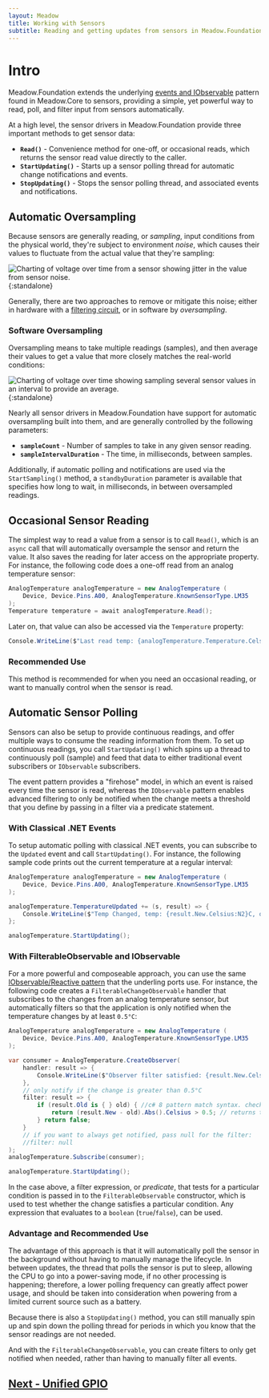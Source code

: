 ```yaml
---
layout: Meadow
title: Working with Sensors
subtitle: Reading and getting updates from sensors in Meadow.Foundation.
---
```



# Intro

Meadow.Foundation extends the underlying [events and IObservable](../../Meadow_Basics/Events_and_IObservable/) pattern found in Meadow.Core to sensors, providing a simple, yet powerful way to read, poll, and filter input from sensors automatically.

At a high level, the sensor drivers in Meadow.Foundation provide three important methods to get sensor data:

* **`Read()`** - Convenience method for one-off, or occasional reads, which returns the sensor read value directly to the caller.
* **`StartUpdating()`** - Starts up a sensor polling thread for automatic change notifications and events.
* **`StopUpdating()`** - Stops the sensor polling thread, and associated events and notifications.

## Automatic Oversampling

Because sensors are generally reading, or _sampling_, input conditions from the physical world, they're subject to environment _noise_, which causes their values to fluctuate from the actual value that they're sampling:

![Charting of voltage over time from a sensor showing jitter in the value from sensor noise.](/Common_Files/Sensor_Noise.svg){:standalone}

Generally, there are two approaches to remove or mitigate this noise; either in hardware with a [filtering circuit](https://www.arrow.com/en/research-and-events/articles/using-capacitors-to-filter-electrical-noise), or in software by _oversampling_.

### Software Oversampling

Oversampling means to take multiple readings (samples), and then average their values to get a value that more closely matches the real-world conditions:

![Charting of voltage over time showing sampling several sensor values in an interval to provide an average.](/Common_Files/Sensor_Sampling.svg){:standalone}

Nearly all sensor drivers in Meadow.Foundation have support for automatic oversampling built into them, and are generally controlled by the following parameters:

* **`sampleCount`** - Number of samples to take in any given sensor reading.
* **`sampleIntervalDuration`** - The time, in milliseconds, between samples.

Additionally, if automatic polling and notifications are used via the `StartSampling()` method, a `standbyDuration` parameter is available that specifies how long to wait, in milliseconds, in between oversampled readings.

## Occasional Sensor Reading

The simplest way to read a value from a sensor is to call `Read()`, which is an `async` call that will automatically oversample the sensor and return the value. It also saves the reading for later access on the appropriate property. For instance, the following code does a one-off read from an analog temperature sensor:

```csharp
AnalogTemperature analogTemperature = new AnalogTemperature (
    Device, Device.Pins.A00, AnalogTemperature.KnownSensorType.LM35
);
Temperature temperature = await analogTemperature.Read();
```

Later on, that value can also be accessed via the `Temperature` property:

```csharp
Console.WriteLine($"Last read temp: {analogTemperature.Temperature.Celsius}°C");
```

### Recommended Use

This method is recommended for when you need an occasional reading, or want to manually control when the sensor is read.

## Automatic Sensor Polling

Sensors can also be setup to provide continuous readings, and offer multiple ways to consume the reading information from them. To set up continuous readings, you call `StartUpdating()` which spins up a thread to continuously poll (sample) and feed that data to either traditional event subscribers or `IObservable` subscribers.

The event pattern provides a "firehose" model, in which an event is raised every time the sensor is read, whereas the `IObservable` pattern enables advanced filtering to only be notified when the change meets a threshold that you define by passing in a filter via a predicate statement.

### With Classical .NET Events

To setup automatic polling with classical .NET events, you can subscribe to the `Updated` event and call `StartUpdating()`. For instance, the following sample code prints out the current temperature at a regular interval:

```csharp
AnalogTemperature analogTemperature = new AnalogTemperature (
    Device, Device.Pins.A00, AnalogTemperature.KnownSensorType.LM35
);

analogTemperature.TemperatureUpdated += (s, result) => {
    Console.WriteLine($"Temp Changed, temp: {result.New.Celsius:N2}C, old: {result.Old?.Celsius:N2}C");
};

analogTemperature.StartUpdating();
```

### With FilterableObservable and IObservable

For a more powerful and composeable approach, you can use the same [IObservable/Reactive pattern](../../Meadow_Basics/Events_and_IObservable/) that the underling ports use. For instance, the following code creates a `FilterableChangeObservable` handler that subscribes to the changes from an analog temperature sensor, but automatically filters so that the application is only notified when the temperature changes by at least `0.5°C`:

```csharp
AnalogTemperature analogTemperature = new AnalogTemperature (
    Device, Device.Pins.A00, AnalogTemperature.KnownSensorType.LM35
);

var consumer = AnalogTemperature.CreateObserver(
    handler: result => {
        Console.WriteLine($"Observer filter satisfied: {result.New.Celsius:N2}C, old: {result.Old?.Celsius:N2}C");
    },
    // only notify if the change is greater than 0.5°C
    filter: result => {
        if (result.Old is { } old) { //c# 8 pattern match syntax. checks for !null and assigns var.
            return (result.New - old).Abs().Celsius > 0.5; // returns true if > 0.5°C change.
        } return false;
    }
    // if you want to always get notified, pass null for the filter:
    //filter: null
);
analogTemperature.Subscribe(consumer);

analogTemperature.StartUpdating();
```

In the case above, a filter expression, or _predicate_, that tests for a particular condition is passed in to the `FilterableObservable` constructor, which is used to test whether the change satisfies a particular condition. Any expression that evaluates to a `boolean` (`true`/`false`), can be used.

### Advantage and Recommended Use

The advantage of this approach is that it will automatically poll the sensor in the background without having to manually manage the lifecycle. In between updates, the thread that polls the sensor is put to sleep, allowing the CPU to go into a power-saving mode, if no other processing is happening; therefore, a lower polling frequency can greatly affect power usage, and should be taken into consideration when powering from a limited current source such as a battery.

Because there is also a `StopUpdating()` method, you can still manually spin up and spin down the polling thread for periods in which you know that the sensor readings are not needed.

And with the `FilterableChangeObservable`, you can create filters to only get notified when needed, rather than having to manually filter all events.

## [Next - Unified GPIO](../../Meadow.Foundation/Unified_GPIO_Arch/)
